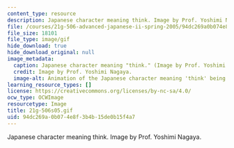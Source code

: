 ```yaml
---
content_type: resource
description: Japanese character meaning think. Image by Prof. Yoshimi Nagaya.
file: /courses/21g-506-advanced-japanese-ii-spring-2005/94dc269a0b074e8f3b4b15de0b15f4a7_21g-506s05.gif
file_size: 18101
file_type: image/gif
hide_download: true
hide_download_original: null
image_metadata:
  caption: Japanese character meaning "think." (Image by Prof. Yoshimi Nagaya.)
  credit: Image by Prof. Yoshimi Nagaya.
  image-alt: Animation of the Japanese character meaning 'think' being drawn.
learning_resource_types: []
license: https://creativecommons.org/licenses/by-nc-sa/4.0/
ocw_type: OCWImage
resourcetype: Image
title: 21g-506s05.gif
uid: 94dc269a-0b07-4e8f-3b4b-15de0b15f4a7
---
```

Japanese character meaning think. Image by Prof. Yoshimi Nagaya.
